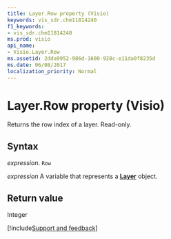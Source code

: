 ```yaml
---
title: Layer.Row property (Visio)
keywords: vis_sdr.chm11814240
f1_keywords:
- vis_sdr.chm11814240
ms.prod: visio
api_name:
- Visio.Layer.Row
ms.assetid: 2dda9952-986d-1600-928c-e11da0f8235d
ms.date: 06/08/2017
localization_priority: Normal
---
```



# Layer.Row property (Visio)

Returns the row index of a layer. Read-only.


## Syntax

_expression_. `Row`

_expression_ A variable that represents a **[Layer](Visio.Layer.md)** object.


## Return value

Integer

[!include[Support and feedback](~/includes/feedback-boilerplate.md)]
